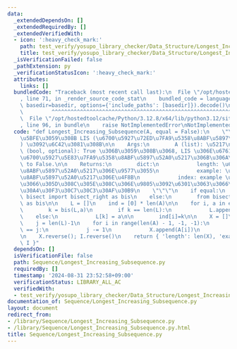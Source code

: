```yaml
---
data:
  _extendedDependsOn: []
  _extendedRequiredBy: []
  _extendedVerifiedWith:
  - icon: ':heavy_check_mark:'
    path: test_verify/yosupo_library_checker/Data_Structure/Longest_Increasing_Subsequence.test.py
    title: test_verify/yosupo_library_checker/Data_Structure/Longest_Increasing_Subsequence.test.py
  _isVerificationFailed: false
  _pathExtension: py
  _verificationStatusIcon: ':heavy_check_mark:'
  attributes:
    links: []
  bundledCode: "Traceback (most recent call last):\n  File \"/opt/hostedtoolcache/Python/3.12.8/x64/lib/python3.12/site-packages/onlinejudge_verify/documentation/build.py\"\
    , line 71, in _render_source_code_stat\n    bundled_code = language.bundle(stat.path,\
    \ basedir=basedir, options={'include_paths': [basedir]}).decode()\n          \
    \         ^^^^^^^^^^^^^^^^^^^^^^^^^^^^^^^^^^^^^^^^^^^^^^^^^^^^^^^^^^^^^^^^^^^^^^^^^^^^^^^^^\n\
    \  File \"/opt/hostedtoolcache/Python/3.12.8/x64/lib/python3.12/site-packages/onlinejudge_verify/languages/python.py\"\
    , line 96, in bundle\n    raise NotImplementedError\nNotImplementedError\n"
  code: "def Longest_Increasing_Subsequence(A, equal = False):\n    \"\"\" A \u306B\
    \u5BFE\u3059\u308B LIS (\u6700\u5927\u72ED\u7FA9\u5358\u8ABF\u5897\u52A0\u5217\
    ) \u3092\u6C42\u3081\u308B\n\n    Args:\n        A (list): \u5217\n        equal\
    \ (bool, optional): True \u306B\u3059\u308B\u3068, LIS \u306E\u6761\u4EF6\u304C\
    \u6700\u5927\u5E83\u7FA9\u5358\u8ABF\u5897\u52A0\u5217\u306B\u306A\u308B. Defaults\
    \ to False.\n\n    Returns:\n        dict:\n            length: \u6700\u5927\u5358\
    \u8ABF\u5897\u52A0\u5217\u306E\u9577\u3055\n            example: \u6700\u5927\u5358\
    \u8ABF\u5897\u52A0\u5217\u306E\u4F8B\n            index: example \u306B\u304A\u3044\
    \u3066\u305D\u308C\u305E\u308C\u306E\u9805\u3092\u6301\u3063\u3066\u304D\u305F\
    \u30A4\u30F3\u30C7\u30C3\u30AF\u30B9\n    \"\"\"\n    if equal:\n        from\
    \ bisect import bisect_right as bis\n    else:\n        from bisect import bisect_left\
    \ as bis\n\n    L = []\n    ind = [0] * len(A)\n\n    for i, a in enumerate(A):\n\
    \        k = bis(L,a)\n        if k == len(L):\n            L.append(a)\n    \
    \    else:\n            L[k] = a\n\n        ind[i]=k\n\n    X = []\n    I = []\n\
    \    j = len(L)-1\n    for i in range(len(A) - 1, -1, -1):\n        if ind[i]\
    \ == j:\n            j -= 1\n            X.append(A[i])\n            I.append(i)\n\
    \n    X.reverse(); I.reverse()\n    return { 'length': len(X), 'example': X, 'index':\
    \ I }"
  dependsOn: []
  isVerificationFile: false
  path: Sequence/Longest_Increasing_Subsequence.py
  requiredBy: []
  timestamp: '2024-08-31 23:52:58+09:00'
  verificationStatus: LIBRARY_ALL_AC
  verifiedWith:
  - test_verify/yosupo_library_checker/Data_Structure/Longest_Increasing_Subsequence.test.py
documentation_of: Sequence/Longest_Increasing_Subsequence.py
layout: document
redirect_from:
- /library/Sequence/Longest_Increasing_Subsequence.py
- /library/Sequence/Longest_Increasing_Subsequence.py.html
title: Sequence/Longest_Increasing_Subsequence.py
---
```

